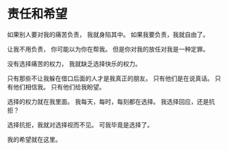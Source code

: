 # 责任和希望

如果别人要对我的痛苦负责，
我就身陷其中。
如果我要负责，我就自由了。

让我不用负责，
你可能以为你在帮我。
但是你对我的放任对我是一种定罪。

没有选择痛苦的权力，
我就缺乏选择快乐的权力。

只有那些不让我躲在借口后面的人才是我真正的朋友。
只有他们是在说真话。
只有他们相信我。
只有他们给我盼望。

选择的权力就在我里面。
我每天，每时，每刻都在选择。
我选择回应，还是抗拒？

选择抗拒，我就对选择视而不见。
可我毕竟是选择了。

我的希望就在这里。